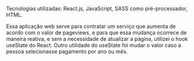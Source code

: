 Tecnologias utilizadas:
React.js,
JavaScript,
SASS como pré-processador,
HTML.

Essa aplicação web serve para contratar um serviço que aumenta de acordo com o valor de pageviews, e para que essa mudança ocorrece de maneira reativa, e sem a necessidade de atualizar a página, utilizei o hook useState do React. Outro utilidade do useState foi mudar o valor caso a pessoa selecionasse pagamento por ano ou mês.
